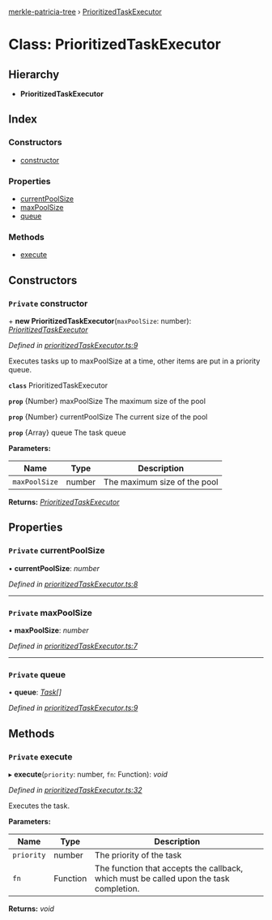 [merkle-patricia-tree](../README.md) › [PrioritizedTaskExecutor](prioritizedtaskexecutor.md)

# Class: PrioritizedTaskExecutor

## Hierarchy

* **PrioritizedTaskExecutor**

## Index

### Constructors

* [constructor](prioritizedtaskexecutor.md#private-constructor)

### Properties

* [currentPoolSize](prioritizedtaskexecutor.md#private-currentpoolsize)
* [maxPoolSize](prioritizedtaskexecutor.md#private-maxpoolsize)
* [queue](prioritizedtaskexecutor.md#private-queue)

### Methods

* [execute](prioritizedtaskexecutor.md#private-execute)

## Constructors

### `Private` constructor

\+ **new PrioritizedTaskExecutor**(`maxPoolSize`: number): *[PrioritizedTaskExecutor](prioritizedtaskexecutor.md)*

*Defined in [prioritizedTaskExecutor.ts:9](https://github.com/ethereumjs/merkle-patricia-tree/blob/master/src/prioritizedTaskExecutor.ts#L9)*

Executes tasks up to maxPoolSize at a time, other items are put in a priority queue.

**`class`** PrioritizedTaskExecutor

**`prop`** {Number} maxPoolSize The maximum size of the pool

**`prop`** {Number} currentPoolSize The current size of the pool

**`prop`** {Array} queue The task queue

**Parameters:**

Name | Type | Description |
------ | ------ | ------ |
`maxPoolSize` | number | The maximum size of the pool |

**Returns:** *[PrioritizedTaskExecutor](prioritizedtaskexecutor.md)*

## Properties

### `Private` currentPoolSize

• **currentPoolSize**: *number*

*Defined in [prioritizedTaskExecutor.ts:8](https://github.com/ethereumjs/merkle-patricia-tree/blob/master/src/prioritizedTaskExecutor.ts#L8)*

___

### `Private` maxPoolSize

• **maxPoolSize**: *number*

*Defined in [prioritizedTaskExecutor.ts:7](https://github.com/ethereumjs/merkle-patricia-tree/blob/master/src/prioritizedTaskExecutor.ts#L7)*

___

### `Private` queue

• **queue**: *[Task](../interfaces/task.md)[]*

*Defined in [prioritizedTaskExecutor.ts:9](https://github.com/ethereumjs/merkle-patricia-tree/blob/master/src/prioritizedTaskExecutor.ts#L9)*

## Methods

### `Private` execute

▸ **execute**(`priority`: number, `fn`: Function): *void*

*Defined in [prioritizedTaskExecutor.ts:32](https://github.com/ethereumjs/merkle-patricia-tree/blob/master/src/prioritizedTaskExecutor.ts#L32)*

Executes the task.

**Parameters:**

Name | Type | Description |
------ | ------ | ------ |
`priority` | number | The priority of the task |
`fn` | Function | The function that accepts the callback, which must be called upon the task completion.  |

**Returns:** *void*
